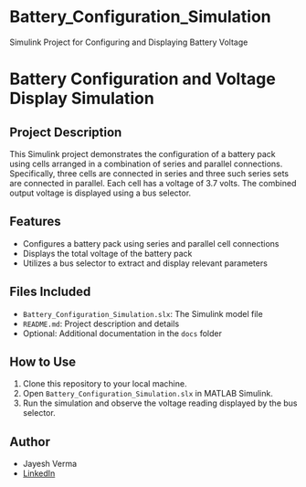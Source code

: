 # Battery_Configuration_Simulation
Simulink Project for Configuring and Displaying Battery Voltage

# Battery Configuration and Voltage Display Simulation

## Project Description
This Simulink project demonstrates the configuration of a battery pack using cells arranged in a combination of series and parallel connections. Specifically, three cells are connected in series and three such series sets are connected in parallel. Each cell has a voltage of 3.7 volts. The combined output voltage is displayed using a bus selector.

## Features
- Configures a battery pack using series and parallel cell connections
- Displays the total voltage of the battery pack
- Utilizes a bus selector to extract and display relevant parameters

## Files Included
- `Battery_Configuration_Simulation.slx`: The Simulink model file
- `README.md`: Project description and details
- Optional: Additional documentation in the `docs` folder

## How to Use
1. Clone this repository to your local machine.
2. Open `Battery_Configuration_Simulation.slx` in MATLAB Simulink.
3. Run the simulation and observe the voltage reading displayed by the bus selector.

## Author
- Jayesh Verma
- [LinkedIn](https://www.linkedin.com/in/jayeshv45/)
